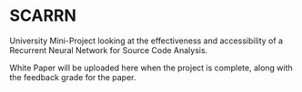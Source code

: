 # SCARRN
University Mini-Project looking at the effectiveness and accessibility of a Recurrent Neural Network for Source Code Analysis.

White Paper will be uploaded here when the project is complete, along with the feedback grade for the paper.
